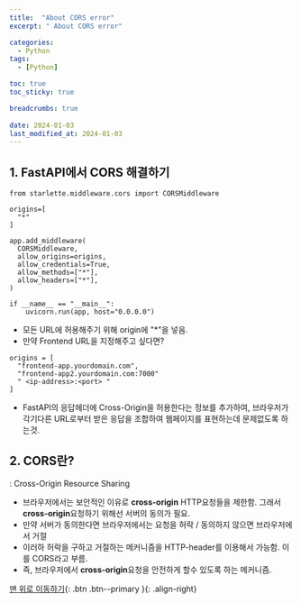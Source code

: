 ```yaml
---
title:  "About CORS error"
excerpt: " About CORS error"

categories:
  - Python
tags:
  - [Python]

toc: true
toc_sticky: true

breadcrumbs: true
 
date: 2024-01-03
last_modified_at: 2024-01-03
---
```




## 1. FastAPI에서 CORS 해결하기

```
from starlette.middleware.cors import CORSMiddleware

origins=[
  "*"
]

app.add_middleware(
  CORSMiddleware,
  allow_origins=origins,
  allow_credentials=True,
  allow_methods=["*"],
  allow_headers=["*"],
)

if __name__ == "__main__":
    uvicorn.run(app, host="0.0.0.0")
```

  - 모든 URL에 허용해주기 위해 origin에 "*"을 넣음.
  - 만약 Frontend URL을 지정해주고 싶다면?
  ```
  origins = [
    "frontend-app.yourdomain.com",
    "frontend-app2.yourdomain.com:7000"
    " <ip-address>:<port> "
  ]
  ```
- FastAPI의 응답헤더에 Cross-Origin을 허용한다는 정보를 추가하여, 브라우저가 각기다른 URL로부터 받은 응답을 조합하여 웹페이지를 표현하는데 문제없도록 하는것.

## 2. CORS란?
: Cross-Origin Resource Sharing

- 브라우저에서는 보안적인 이유로 **cross-origin** HTTP요청들을 제한함. 그래서 **cross-origin**요청하기 위해선 서버의 동의가 필요.
- 만약 서버가 동의한다면 브라우저에서는 요청을 허락 / 동의하지 않으면 브라우저에서 거절
- 이러하 허락을 구하고 거절하는 메커니즘을 HTTP-header를 이용해서 가능함. 이를 CORS라고 부름.
- 즉, 브라우저에서 **cross-origin**요청을 안전하게 할수 있도록 하는 메커니즘. 

[맨 위로 이동하기](#){: .btn .btn--primary }{: .align-right}
 

